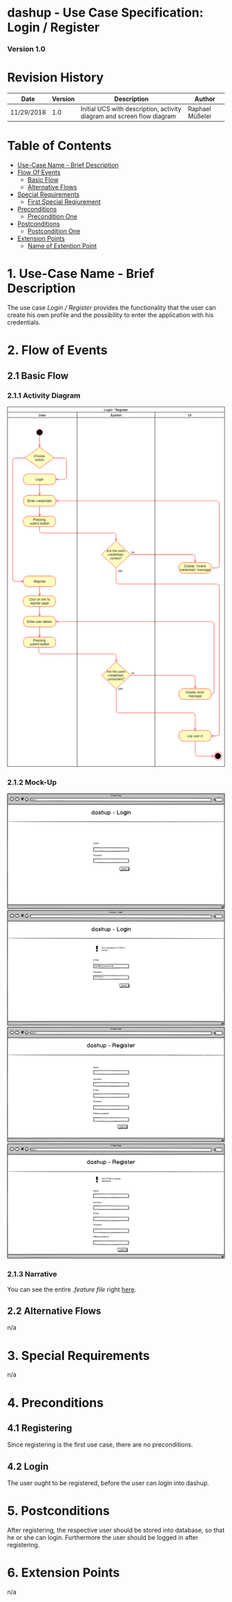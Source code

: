 dashup - Use Case Specification: Login / Register
============================================
### Version 1.0

# Revision History

| Date       | Version | Description                                                            | Author          |
|------------|---------|------------------------------------------------------------------------|-----------------|
| 11/29/2018 |     1.0 | Initial UCS with description, activity diagram and screen flow diagram | Raphael Müßeler |

# Table of Contents

- [Use-Case Name - Brief Description](#1-use-case-name---brief-description) 
- [Flow Of Events](#2-flow-of-events)
    - [Basic Flow](#21-basic-flow)
    - [Alternative Flows](#22-alternative-flows)
- [Special Requirements](#3-special-requirements)
    - [First Special Reqiurement](#31--first-special-requirement-)
- [Preconditions](#4-preconditions)
    - [Precondition One](#41--precondition-one-)
- [Postconditions](#5-postconditions) 
    - [Postcondition One](#51--postcondition-one-) 
- [Extension Points](#6-extension-points)
    - [Name of Extention Point](#61-name-of-extension-point)

# 1. Use-Case Name - Brief Description

The use case _Login / Register_ provides the functionality that the user can create his own profile and the possibility to enter the application with his credentials. 

# 2. Flow of Events

## 2.1 Basic Flow

### 2.1.1 Activity Diagram

<img src="./login_ucs.png" alt="Use case diagram - Login" />

### 2.1.2 Mock-Up

<img src="./mockups/Login.png" alt="Mockup: Login" />
<br />
<img src="./mockups/Login (invalid credentials).png" alt="Mockup: Login (invalid credentials)" />
<br />
<img src="./mockups/Register.png" alt="Mockup: Register" />
<br />
<img src="./mockups/Register (e-Mail already registered).png" alt="Mockup: Register  (e-Mail already registered)" />
<br />

### 2.1.3 Narrative

You can see the entire _.feature file_ right [here](./login_register.feature).

## 2.2 Alternative Flows

n/a

# 3. Special Requirements

n/a

# 4. Preconditions

## 4.1 Registering

Since registering is the first use case, there are no preconditions.

## 4.2 Login

The user ought to be registered, before the user can login into dashup. 

# 5. Postconditions

After registering, the respective user should be stored into database, so that he or she can login. Furthermore the user should be logged in after registering.

# 6. Extension Points

n/a